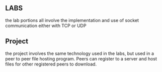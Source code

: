 ## LABS
the lab portions all involve the implementation and use of socket communication either with TCP or UDP

## Project
the project involves the same technology used in the labs, but used in a peer to peer file hosting program. Peers can register to a server and host files for other registered peers to download.
